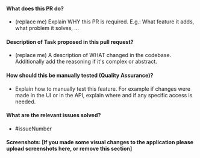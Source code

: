 #### What does this PR do?

- (replace me) Explain WHY this PR is required. E.g.: What feature it adds, what problem it solves, …

#### Description of Task proposed in this pull request?

- (replace me) A description of WHAT changed in the codebase. Additionally add the reasoning if it's complex or abstract.

#### How should this be manually tested (Quality Assurance)?

- Explain how to manually test this feature. For example if changes were made in
  the UI or in the API, explain where and if any specific access is needed.

#### What are the relevant issues solved?

- #issueNumber

#### Screenshots: [If you made some visual changes to the application please upload screenshots here, or remove this section]

